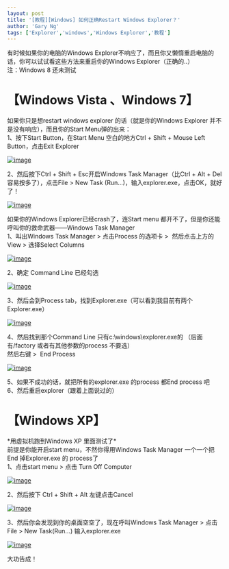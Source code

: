 ```yaml
---
layout: post
title: '[教程][Windows] 如何正确Restart Windows Explorer？'
author: 'Gary Ng'
tags: ['Explorer','windows','Windows Explorer','教程']
---
```


有时候如果你的电脑的Windows
Explorer不响应了，而且你又懒惰重启电脑的话，你可以试试看这些方法来重启你的Windows
Explorer（正确的..）  
 注：Windows 8 还未测试  

# 【Windows Vista 、Windows 7】

如果你只是想restart windows explorer 的话（就是你的Windows Explorer
并不是没有响应），而且你的Start Menu弹的出来：  
 1、按下Start Button，在Start Menu 空白的地方Ctrl + Shift + Mouse Left
Button，点击Exit Explorer  

[![image](http://lh3.ggpht.com/-18s-YR90aZA/Ug2w0ra_S7I/AAAAAAAAD88/nwlHRSFT8BY/image_thumb.png?imgmax=800 "image")](http://lh3.ggpht.com/-ZnuhK3aJbP8/Ug2wzhFXvqI/AAAAAAAAD80/Caxs4k-tfkQ/s1600-h/image%25255B2%25255D.png)  
  
 2、然后按下Ctrl + Shift + Esc开启Windows Task Manager（比Ctrl + Alt +
Del容易按多了），点击File \> New Task
(Run…)，输入explorer.exe，点击OK，就好了！  
  

[![image](http://lh3.ggpht.com/-Vp5P6443dnI/Ug2w1wzylcI/AAAAAAAAD9M/q0VtR8iG64s/image_thumb%25255B1%25255D.png?imgmax=800 "image")](http://lh5.ggpht.com/-VvakAcpRKYU/Ug2w1dbin2I/AAAAAAAAD9E/Xl5Dom5YoMI/s1600-h/image%25255B5%25255D.png)  
<!-- More -->  
  
 如果你的Windows Explorer已经crash了，连Start menu
都开不了，但是你还能呼叫你的救命武器——Windows Task Manager  
 1、叫出Windows Task Manager \> 点击Process 的选项卡 \> 
然后点击上方的View \> 选择Select Columns  

[![image](http://lh6.ggpht.com/-v5b4AWcl_FE/Ug2w3Dj4dcI/AAAAAAAAD9c/nyDQtM34ydw/image_thumb%25255B2%25255D.png?imgmax=800 "image")](http://lh3.ggpht.com/-7iZ7ieMkGts/Ug2w2jm7f5I/AAAAAAAAD9U/KrZR88nWAqo/s1600-h/image%25255B8%25255D.png)  
  
 2、确定 Command Line 已经勾选  

[![image](http://lh4.ggpht.com/-lxlcpOfYXME/Ug2w4PxS_8I/AAAAAAAAD9s/34Nb2ZMx1TY/image_thumb%25255B3%25255D.png?imgmax=800 "image")](http://lh4.ggpht.com/-M8zeFLkhWwg/Ug2w3s3UzsI/AAAAAAAAD9k/Qv-8cz2OZPU/s1600-h/image%25255B11%25255D.png)  
  
 3、然后会到Process
tab，找到Explorer.exe（可以看到我目前有两个Explorer.exe）  

[![image](http://lh4.ggpht.com/-8gudTtHPYMA/Ug2w5M2iJTI/AAAAAAAAD98/qrgO2ZWKMAI/image_thumb%25255B4%25255D.png?imgmax=800 "image")](http://lh4.ggpht.com/-D7dcpN8Ozok/Ug2w4rBkXzI/AAAAAAAAD90/y7Syq5h1LpE/s1600-h/image%25255B14%25255D.png)  
  
 4、然后找到那个Command Line 只有c:\\windows\\explorer.exe的
（后面有/factory 或者有其他参数的process 不要选）  
 然后右键 \>  End Process  

[![image](http://lh6.ggpht.com/-tsH8n3eMwZA/Ug2w6F9EvYI/AAAAAAAAD-M/7gMQIO_ZQnA/image_thumb%25255B5%25255D.png?imgmax=800 "image")](http://lh5.ggpht.com/-phycl34ZrBE/Ug2w5rUNHJI/AAAAAAAAD-E/bZBED-pHNM8/s1600-h/image%25255B17%25255D.png)  
  
 5、如果不成功的话，就把所有的explorer.exe 的process 都End process 吧  
 6、然后重启explorer（跟着上面说过的）  
  

# 【Windows XP】

\*用虚拟机跑到Windows XP 里面测试了\*  
 前提是你能开启start menu，不然你得用Windows Task Manager 一个一个把End
掉Explorer.exe 的 process了  
 1、点击start menu \> 点击 Turn Off Computer  

[![image](http://lh6.ggpht.com/-tgYTSEkQKug/Ug2w7fEjQXI/AAAAAAAAD-c/AwIQ2O6Bl18/image_thumb%25255B6%25255D.png?imgmax=800 "image")](http://lh4.ggpht.com/-NnMe4JCM-Co/Ug2w64iX6FI/AAAAAAAAD-U/v5sO4KPDUfs/s1600-h/image%25255B20%25255D.png)  
  
 2、然后按下 Ctrl + Shift + Alt 左键点击Cancel  

[![image](http://lh3.ggpht.com/-SkuFZsItff8/Ug2w85PKuLI/AAAAAAAAD-s/Hqs2sW2TTKQ/image_thumb%25255B7%25255D.png?imgmax=800 "image")](http://lh6.ggpht.com/-Enrw9vbu6wU/Ug2w8IlcmOI/AAAAAAAAD-k/0etTuEDanxs/s1600-h/image%25255B23%25255D.png)  
  
 3、然后你会发现到你的桌面空空了，现在呼叫Windows Task Manager \> 点击
File \> New Task(Run…) 输入explorer.exe  

[![image](http://lh6.ggpht.com/-Wym3IFINTp8/Ug2w9899EXI/AAAAAAAAD-8/XoElYhPZueQ/image_thumb%25255B8%25255D.png?imgmax=800 "image")](http://lh3.ggpht.com/-2RKjq9UWm9o/Ug2w9c580SI/AAAAAAAAD-0/-HxSrBhwXBw/s1600-h/image%25255B26%25255D.png)  
  
 大功告成！

